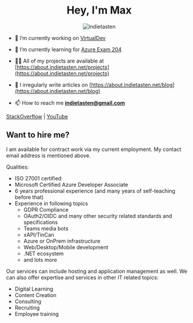 <h1 align="center">Hey, I'm Max</h1>

<p align="center"> <img src="https://komarev.com/ghpvc/?username=indietasten" alt="indietasten" /> </p>

- 🔭 I’m currently working on [VirtualDev](https://github.com/InDieTasten/VirtualDev)

- 🌱 I’m currently learning for [Azure Exam 204](https://docs.microsoft.com/en-us/learn/certifications/azure-developer/)

- 👨‍💻 All of my projects are available at [https://about.indietasten.net/projects](https://about.indietasten.net/projects)

- 📝 I irregularly write articles on [https://about.indietasten.net/blog](https://about.indietasten.net/blog)

- 📫 How to reach me **indietasten@gmail.com**

[StackOverflow](https://stackoverflow.com/users/3919195)
|
[YouTube](https://www.youtube.com/indietasten)


Want to hire me?
----------------

I am available for contract work via my current employment. My contact email address is mentioned above.

Qualities:
- ISO 27001 certified
- Microsoft Certified Azure Developer Associate
- 6 years professional experience (and many years of self-teaching before that)
- Experience in following topics
    - GDPR Compliance
    - OAuth2/OIDC and many other security related standards and specifications
    - Teams media bots
    - xAPI/TinCan
    - Azure or OnPrem infrastructure
    - Web/Desktop/Mobile development
    - .NET ecosystem
    - and lots more

Our services can include hosting and application management as well.
We can also offer expertise and services in other IT related topics:
- Digital Learning
- Content Creation
- Consulting
- Recruiting
- Employee training
